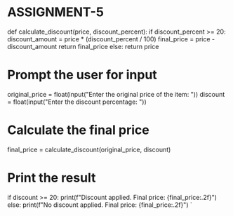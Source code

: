 # ASSIGNMENT-5
def calculate_discount(price, discount_percent):
    if discount_percent >= 20:
        discount_amount = price * (discount_percent / 100)
        final_price = price - discount_amount
        return final_price
    else:
        return price

# Prompt the user for input
original_price = float(input("Enter the original price of the item: "))
discount = float(input("Enter the discount percentage: "))

# Calculate the final price
final_price = calculate_discount(original_price, discount)

# Print the result
if discount >= 20:
    print(f"Discount applied. Final price: {final_price:.2f}")
else:
    print(f"No discount applied. Final price: {final_price:.2f}")
`
